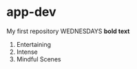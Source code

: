 # app-dev
My first repository
WEDNESDAYS **bold text**
1. Entertaining
2. Intense
3. Mindful Scenes
